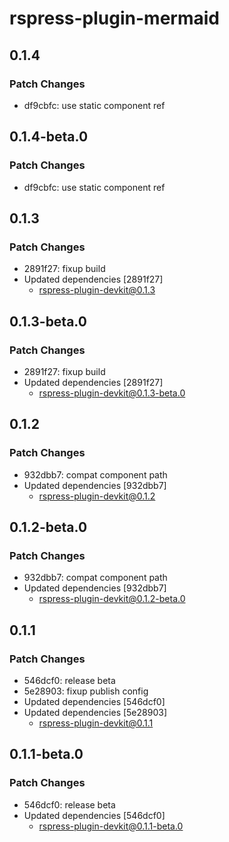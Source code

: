 # rspress-plugin-mermaid

## 0.1.4

### Patch Changes

- df9cbfc: use static component ref

## 0.1.4-beta.0

### Patch Changes

- df9cbfc: use static component ref

## 0.1.3

### Patch Changes

- 2891f27: fixup build
- Updated dependencies [2891f27]
  - rspress-plugin-devkit@0.1.3

## 0.1.3-beta.0

### Patch Changes

- 2891f27: fixup build
- Updated dependencies [2891f27]
  - rspress-plugin-devkit@0.1.3-beta.0

## 0.1.2

### Patch Changes

- 932dbb7: compat component path
- Updated dependencies [932dbb7]
  - rspress-plugin-devkit@0.1.2

## 0.1.2-beta.0

### Patch Changes

- 932dbb7: compat component path
- Updated dependencies [932dbb7]
  - rspress-plugin-devkit@0.1.2-beta.0

## 0.1.1

### Patch Changes

- 546dcf0: release beta
- 5e28903: fixup publish config
- Updated dependencies [546dcf0]
- Updated dependencies [5e28903]
  - rspress-plugin-devkit@0.1.1

## 0.1.1-beta.0

### Patch Changes

- 546dcf0: release beta
- Updated dependencies [546dcf0]
  - rspress-plugin-devkit@0.1.1-beta.0
